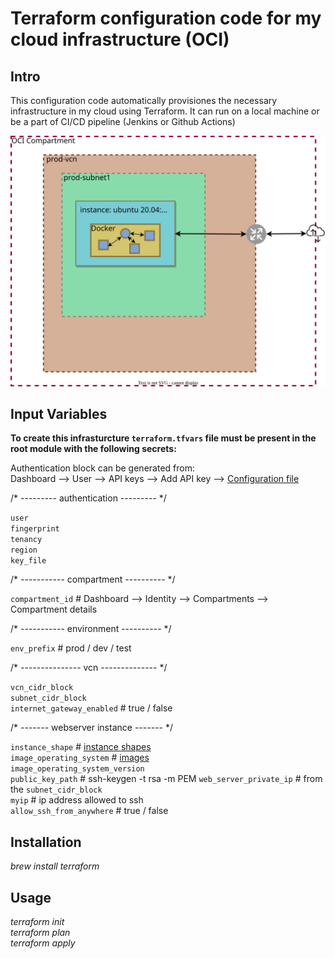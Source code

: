 # Terraform configuration code for my cloud infrastructure (OCI)

## Intro
This configuration code automatically provisiones the necessary infrastructure in my cloud using Terraform.
It can run on a local machine or be a part of CI/CD pipeline (Jenkins or Github Actions)


![Philadelphia's Magic Gardens. This place was so cool!](./Diagram.drawio.svg "Diagram of the current limited free tier infrastructure")


## Input Variables
**To create this infrasturcture `terraform.tfvars` file must be present in the root module  with the following secrets:**  


<!-- blank line --> 
Authentication block can be generated from:  
Dashboard --> User --> API keys --> Add API key --> [Configuration file](https://docs.oracle.com/en-us/iaas/Content/API/Concepts/sdkconfig.htm)

/* --------- authentication --------- */

`user`         
`fingerprint`  
`tenancy`  
`region`  
`key_file`  

/* ----------- compartment ---------- */

`compartment_id` # Dashboard --> Identity --> Compartments --> Compartment details  

/* ----------- environment ---------- */

`env_prefix` # prod / dev / test

/* --------------- vcn -------------- */

`vcn_cidr_block`  
`subnet_cidr_block`  
`internet_gateway_enabled` # true / false   

/* ------- webserver instance ------- */

`instance_shape` # [instance shapes](https://docs.oracle.com/en-us/iaas/Content/Compute/References/computeshapes.htm)  
`image_operating_system` # [images](https://docs.oracle.com/en-us/iaas/images/)  
`image_operating_system_version`  
`public_key_path` # ssh-keygen -t rsa -m PEM
`web_server_private_ip` # from the `subnet_cidr_block`  
`myip` # ip address allowed to ssh  
`allow_ssh_from_anywhere` # true / false  

## Installation

*brew install terraform*

## Usage
*terraform init*  
*terraform plan*  
*terraform apply*  